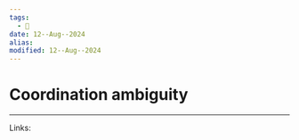 ```yaml
---
tags:
  - 🌱
date: 12--Aug--2024
alias: 
modified: 12--Aug--2024
---
```

# Coordination ambiguity


---
Links:
